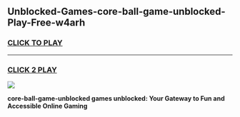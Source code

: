 
## Unblocked-Games-core-ball-game-unblocked-Play-Free-w4arh
<h3>
<a href="https://premium76.site?title=core-ball-game-unblocked&ref=19M">CLICK TO PLAY</a></h3>
<hr>

<h3>
<a href="https://premium76.site?title=core-ball-game-unblocked&ref=19M">CLICK 2 PLAY</a>
  
</h3>

<a href="https://premium76.site?title=core-ball-game-unblocked&ref=19M"><img src="https://clearcache.store/games.png"></a>


**core-ball-game-unblocked games unblocked: Your Gateway to Fun and Accessible Online Gaming**

